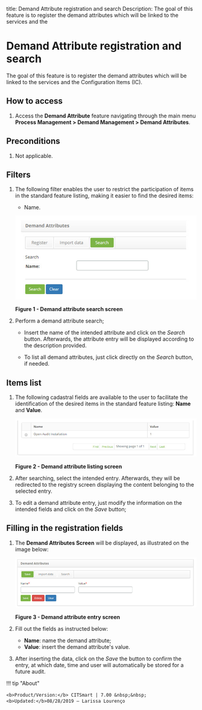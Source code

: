 title: Demand Attribute registration and search
Description: The goal of this feature is to register the demand attributes which will be linked to the services and the 
# Demand Attribute registration and search

The goal of this feature is to register the demand attributes which will be linked to the services and the Configuration Items 
(IC).

How to access
-----------------

1. Access the **Demand Attribute** feature navigating through the main menu 
**Process Management > Demand Management > Demand Attributes**.

Preconditions
---------------

1. Not applicable.

Filters
---------

1. The following filter enables the user to restrict the participation of items in the standard feature listing, making it easier 
to find the desired items:

    - Name.
    
    ![Search](images/attribute.img1.jpg)
    
    **Figure 1 - Demand attribute search screen**
    
2. Perform a demand attribute search;

    - Insert the name of the intended attribute and click on the *Search* button. Afterwards, the attribute entry will be displayed 
    according to the description provided.
    
    - To list all demand attributes, just click directly on the *Search* button, if needed.
    
Items list
-------------------

1. The following cadastral fields are available to the user to facilitate the identification of the desired items in the standard 
feature listing: **Name** and **Value**.
  
    ![Listing](images/attribute.img2.jpg)
    
    **Figure 2 - Demand attribute listing screen**
    
2. After searching, select the intended entry. Afterwards, they will be redirected to the registry screen displaying the content belonging to the selected entry.
    
3. To edit a demand attribute entry, just modify the information on the intended fields and click on the *Save* button;

Filling in the registration fields
------------------------------------

1. The **Demand Attributes Screen** will be displayed, as illustrated on the image below:

    ![Entry](images/attribute.img3.jpg)
    
    **Figure 3 - Demand attribute entry screen**
    
2. Fill out the fields as instructed below:

    - **Name**: name the demand attribute;
    - **Value**: insert the demand attribute's value.
    
3. After inserting the data, click on the *Save* the button to confirm the entry, at which date, time and user will automatically 
be stored for a future audit.

!!! tip "About"

    <b>Product/Version:</b> CITSmart | 7.00 &nbsp;&nbsp;
    <b>Updated:</b>08/28/2019 – Larissa Lourenço
